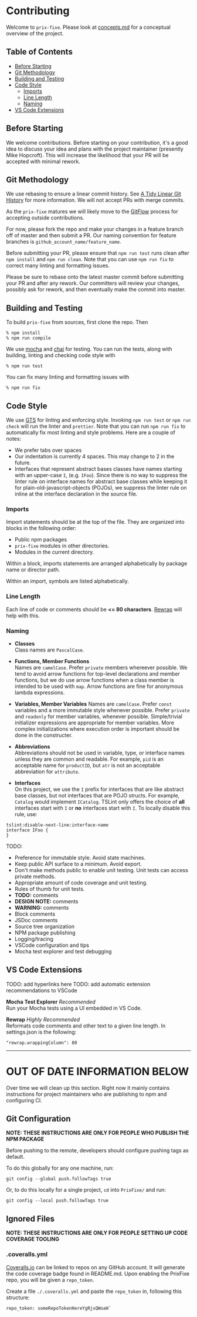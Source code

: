 # Contributing

Welcome to `prix-fixe`. Please look at [concepts.md](https://github.com/MikeHopcroft/PrixFixe/blob/master/documentation/concepts.md) for a conceptual overview of the project.

## Table of Contents
* [Before Starting](#Before-Starting)
* [Git Methodology](#Git-Methodology)
* [Building and Testing](#Building-And-Testing)
* [Code Style](#Code-Style)
   * [Imports](#Imports)
   * [Line Length](#Line-Length)
   * [Naming](#)
* [VS Code Extensions](#VS-Code-Extensions)

## Before Starting
We welcome contributions.
Before starting on your contribution, it's a good idea to discuss your idea and plans with the project maintainer (presently Mike Hopcroft).
This will increase the likelihood that your PR will be accepted with minimal rework.

## Git Methodology

We use rebasing to ensure a linear commit history. See [A Tidy Linear Git History](http://www.bitsnbites.eu/a-tidy-linear-git-history/) for more information. We will not accept PRs with merge commits.

As the `prix-fixe` matures we will likely move to the [GitFlow](https://www.atlassian.com/git/tutorials/comparing-workflows/gitflow-workflow) process for accepting outside contributions.

For now, please fork the repo and make your changes in a feature branch off of master and then submit a PR. 
Our naming convention for feature branches is `github_account_name/feature_name`.

Before submitting your PR, please ensure that `npm run test` runs clean after `npm install` and `npm run clean`.
Note that you can use `npm run fix` to correct many linting and formatting issues.

Please be sure to rebase onto the latest master commit before submitting your PR and after any rework. Our committers will review your changes, possibly ask for rework, and then eventually make the commit into master.

## Building and Testing
To build `prix-fixe` from sources, first clone the repo.
Then
~~~
% npm install
% npm run compile
~~~

We use [mocha](https://www.npmjs.com/package/mocha) and [chai](https://www.npmjs.com/package/chai) for testing. You can run the tests, along with building, linting and checking code style with
~~~
% npm run test
~~~

You can fix many linting and formatting issues with
~~~
% npm run fix
~~~


## Code Style

We use [GTS](https://www.npmjs.com/package/gts) for linting and enforcing style.
Invoking `npm run test` or `npm run check` will run the linter and `prettier`.
Note that you can run `npm run fix` to automatically fix most linting and style problems.
Here are a couple of notes:
* We prefer tabs over spaces
* Our indentation is currently 4 spaces. This may change to 2 in the future.
* Interfaces that represent abstract bases classes have names starting with an upper-case `I`, (e.g. `IFoo`).
Since there is no way to suppress the linter rule on interface names for abstract base classes while keeping it for plain-old-javascript-objects (POJOs), we suppress the linter rule on inline at the interface declaration in the source file. 

### Imports
Import statements should be at the top of the file.
They are organized into blocks in the following order:

* Public npm packages
* `prix-fixe` modules in other directories.
* Modules in the current directory.

Within a block, imports statements are arranged alphabetically by package name or director path.

Within an import, symbols are listed alphabetically.

### Line Length
Each line of code or comments should be **<= 80 characters**. [Rewrap](#Extensions) will help with this.

### Naming

* **Classes**</br>Class names are `PascalCase`.
* **Functions, Member Functions**<br>Names are `camelCase`.
Prefer `private` members whereever possible.
We tend to avoid arrow functions for top-level declarations
and member functions, but we do use arrow functions when a 
class member is intended to be used with `map`. Arrow functions are fine for anonymous lambda expressions.
* **Variables, Member Variables** Names are `camelCase`. Prefer `const` variables and a more immutable style whenever possible. Prefer `private` and `readonly` for member variables, whenever possible. Simple/trivial initializer expressions are appropriate for member variables. More complex initializations where execution
order is important should be done in the constructer.
* **Abbreviations**</br>Abbreviations should not be used in variable, type, or interface names unless they are common and readable. For example, `pid` is an acceptable name for `productID`, but `atr` is not an acceptable abbreviation for `attribute`.

* **Interfaces**</br>On this project, we use the `I` prefix for interfaces that are like abstract base classes, but not interfaces that are POJO structs. For example, `Catalog` would implement `ICatalog`. TSLint only offers the choice of **all** interfaces start with `I` or **no** interfaces start with `I`. To locally disable this rule, use:

~~~
tslint:disable-next-line:interface-name
interface IFoo {
}
~~~

TODO:
* Preference for immutable style. Avoid state machines.
* Keep public API surface to a minimum. Avoid export.
* Don't make methods public to enable unit testing. Unit tests can access private methods.
* Appropriate amount of code coverage and unit testing.
* Rules of thumb for unit tests.
* **TODO:** comments
* **DESIGN NOTE:** comments
* **WARNING:** comments
* Block comments
* JSDoc comments
* Source tree organization
* NPM package publishing
* Logging/tracing
* VSCode configuration and tips
* Mocha test explorer and test debugging

## VS Code Extensions
TODO: add hyperlinks here
TODO: add automatic extension recommendations to VSCode

**Mocha Test Explorer** *Recommended*</br>Run your Mocha tests using a UI embedded in VS Code.

**Rewrap** *Highly Recommended*</br>Reformats code comments and other text to a given line length. In settings.json is the following:

    "rewrap.wrappingColumn": 80


-----
# OUT OF DATE INFORMATION BELOW

Over time we will clean up this section. Right now it mainly contains instructions for project maintainers who are publishing to npm and configuring CI.

## Git Configuration

**NOTE: THESE INSTRUCTIONS ARE ONLY FOR PEOPLE WHO PUBLISH THE NPM PACKAGE**

Before pushing to the remote, developers should configure pushing tags as default.

To do this globally for any one machine, run:

`git config --global push.followTags true`

Or, to do this locally for a single project, `cd` into `PrixFixe/` and run:

`git config --local push.followTags true`

## Ignored Files

**NOTE: THESE INSTRUCTIONS ARE ONLY FOR PEOPLE SETTING UP CODE COVERAGE TOOLING**

### .coveralls.yml

[Coveralls.io](https://coveralls.io/) can be linked to repos on any GitHub account. It will generate the code coverage badge found in README.md. Upon enabling the PrixFixe repo, you will be given a `repo_token`.

Create a file `./.coveralls.yml` and paste the `repo_token` in, following this structure:

```
repo_token: someRepoTokenHereYgRjsQWoaH`
```

